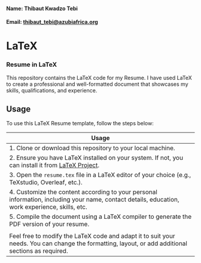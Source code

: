 #### Name: Thibaut Kwadzo Tebi 
#### Email: thibaut_tebi@azubiafrica.org

# LaTeX
### Resume in LaTeX 

This repository contains the LaTeX code for my Resume. I have used LaTeX to create a professional and well-formatted document that showcases my skills, qualifications, and experience.

## Usage
To use this LaTeX Resume template, follow the steps below:

| Usage |
|---|
| 1. Clone or download this repository to your local machine. |
| 2. Ensure you have LaTeX installed on your system. If not, you can install it from [LaTeX Project](https://www.latex-project.org/get/). |
| 3. Open the `resume.tex` file in a LaTeX editor of your choice (e.g., TeXstudio, Overleaf, etc.). |
| 4. Customize the content according to your personal information, including your name, contact details, education, work experience, skills, etc. |
| 5. Compile the document using a LaTeX compiler to generate the PDF version of your resume. |
|   |
| Feel free to modify the LaTeX code and adapt it to suit your needs. You can change the formatting, layout, or add additional sections as required. |


